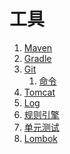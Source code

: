 # 工具

1. [Maven](Maven.md)
2. [Gradle]()
3. [Git]()
   1. [命令](https://juejin.cn/post/6844903846246875144)
4. [Tomcat](https://github.com/apache/tomcat)
5. [Log](Log.md)
6. [规则引擎](RuleEngine.md)
7. [单元测试](单元测试.md)
8. [Lombok](https://blog.csdn.net/cauchy6317/article/details/102498569)
